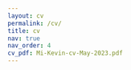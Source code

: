 ```yaml
---
layout: cv
permalink: /cv/
title: cv
nav: true
nav_order: 4
cv_pdf: Mi-Kevin-cv-May-2023.pdf
---
```

